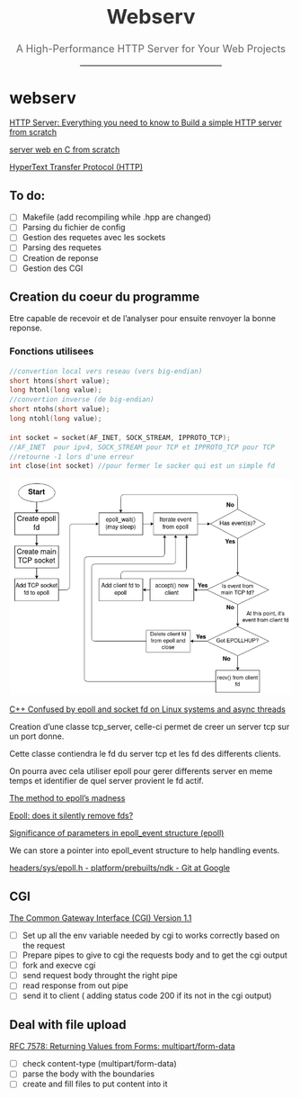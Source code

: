 <div align="center">
  <h1 style="font-size: 36px; color: #333;">Webserv</h1>
  <p style="font-size: 18px; color: #666;">A High-Performance HTTP Server for Your Web Projects</p>
  <hr style="border: 1px solid #ddd; width: 50%;">
</div>

# webserv

[HTTP Server: Everything you need to know to Build a simple HTTP server from scratch](https://medium.com/from-the-scratch/http-server-what-do-you-need-to-know-to-build-a-simple-http-server-from-scratch-d1ef8945e4fa)

[server web en C from scratch](docs/server%20web%20en%20C%20from%20scratch%20f3a66cec98944c1289af54934492bb0a.md)

[HyperText Transfer Protocol (HTTP)](https://http.dev/)

## To do:

- [ ]  Makefile (add recompiling while .hpp are changed)
- [ ]  Parsing du fichier de config
- [ ]  Gestion des requetes avec les sockets
- [ ]  Parsing des requetes
- [ ]  Creation de reponse
- [ ]  Gestion des CGI

## Creation du coeur du programme

Etre capable de recevoir et de l’analyser pour ensuite renvoyer la bonne reponse.

### Fonctions utilisees

```cpp
//convertion local vers reseau (vers big-endian)
short htons(short value);
long htonl(long value);
//convertion inverse (de big-endian)
short ntohs(short value);
long ntohl(long value);

int socket = socket(AF_INET, SOCK_STREAM, IPPROTO_TCP);
//AF_INET  pour ipv4, SOCK_STREAM pour TCP et IPPROTO_TCP pour TCP
//retourne -1 lors d'une erreur
int close(int socket) //pour fermer le socker qui est un simple fd
```

![epollSchema](docs/epollSchema.png)

[C++ Confused by epoll and socket fd on Linux systems and async threads](https://stackoverflow.com/questions/66916835/c-confused-by-epoll-and-socket-fd-on-linux-systems-and-async-threads)

Creation d’une classe tcp_server, celle-ci permet de creer un server tcp sur un port donne.

Cette classe contiendra le fd du server tcp et les fd des differents clients.

On pourra avec cela utiliser epoll pour gerer differents server en meme temps et identifier de quel server provient le fd actif.

[The method to epoll’s madness](https://copyconstruct.medium.com/the-method-to-epolls-madness-d9d2d6378642)

[Epoll: does it silently remove fds?](https://stackoverflow.com/questions/46987302/epoll-does-it-silently-remove-fds)

[Significance of parameters in epoll_event structure (epoll)](https://stackoverflow.com/questions/24622982/significance-of-parameters-in-epoll-event-structure-epoll)

We can store a pointer into epoll_event structure to help handling events.

[](https://github.com/millken/c-example/blob/master/epoll-example.c)

[headers/sys/epoll.h - platform/prebuilts/ndk - Git at Google](https://android.googlesource.com/platform/prebuilts/ndk/+/4448347db136fb3d172c0349c32295c6691df3be/headers/sys/epoll.h)

## CGI

[The Common Gateway Interface (CGI) Version 1.1](https://www.rfc-editor.org/rfc/rfc3875.pdf)

- [ ]  Set up all the env variable needed by cgi to works correctly based on the request
- [ ]  Prepare pipes to give to cgi the requests body and to get the cgi output
- [ ]  fork and execve cgi
- [ ]  send request body throught the right pipe
- [ ]  read response from out pipe
- [ ]  send it to client ( adding status code 200 if its not in the cgi output)

## Deal with file upload

[RFC 7578: Returning Values from Forms: multipart/form-data](https://www.rfc-editor.org/rfc/rfc7578)

- [ ]  check content-type (multipart/form-data)
- [ ]  parse the body with the boundaries
- [ ]  create and fill files to put content into it
